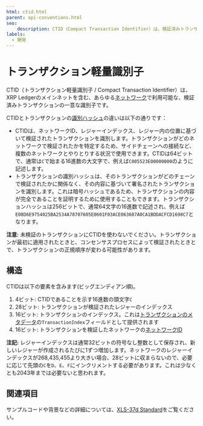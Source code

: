 ```yaml
---
html: ctid.html
parent: api-conventions.html
seo:
    description: CTID（Compact Transaction Identifier）は、検証済みトランザクションをチェーン全体で一意に識別する短い文字列です。
labels:
  - 開発
---
```

# トランザクション軽量識別子

CTID（トランザクション軽量識別子 / Compact Transaction Identifier）は、XRP Ledgerのメインネットを含む、あらゆる[ネットワーク](../../../concepts/networks-and-servers/parallel-networks.md)で利用可能な、検証済みトランザクションの一意な識別子です。

CTIDとトランザクションの[識別ハッシュ](../../../concepts/transactions/index.md#identifying-transactions)の違いは以下の通りです：

- CTIDは、ネットワークID、レジャーインデックス、レジャー内の位置に基づいて検証されたトランザクションを識別します。トランザクションがどのネットワークで検証されたかを特定するため、サイドチェーンへの接続など、複数のネットワークとやりとりする状況で使用できます。CTIDは64ビットで、通常は`C`で始まる16進数の大文字で、例えば`C005523E00000000`のように記述します。
- トランザクションの識別ハッシュは、そのトランザクションがどのチェーンで検証されたかに関係なく、その内容に基づいて署名されたトランザクションを識別します。これは暗号ハッシュであるため、トランザクションの内容が完全であることを証明するために使用することもできます。トランザクションハッシュは256ビットで、通常64文字の16進数で記述され、例えば`E08D6E9754025BA2534A78707605E0601F03ACE063687A0CA1BDDACFCD1698C7`となります。

**注意:** 未検証のトランザクションにCTIDを使わないでください。トランザクションが最初に適用されたときと、コンセンサスプロセスによって検証されたときとで、トランザクションの正規順序が変わる可能性があります。

## 構造

CTIDは以下の要素を含みます(ビッグエンディアン順)。

1. 4ビット: CTIDであることを示す16進数の頭文字`C`
2. 28ビット: トランザクションが検証されたレジャーのインデックス
3. 16ビット: トランザクションのインデックス。これは[トランザクションのメタデータ](../../protocol/transactions/metadata.md)の`TransactionIndex`フィールドとして提供されます
4. 16ビット: トランザクションを検証したネットワークの[ネットワークID](../../protocol/transactions/common-fields.md#networkidフィールド)

**注記:** レジャーインデックスは通常32ビットの符号なし整数として保存され、新しいレジャーが作成されるたびに1ずつ増加します。ネットワークのレジャーインデックスが268,435,455より大きい場合、28ビットに収まらないので、必要に応じて先頭の`C`を`D`、`E`、`F`にインクリメントする必要があります。これは少なくとも2043年までは必要ないと思われます。

## 関連項目

サンプルコードや背景などの詳細については、[XLS-37d Standard](https://github.com/XRPLF/XRPL-Standards/tree/master/XLS-0037d-concise-transaction-identifier-ctid)をご覧ください。
